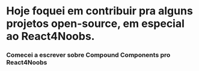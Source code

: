 # Hoje foquei em contribuir pra alguns projetos open-source, em especial ao React4Noobs.

### Comecei a escrever sobre Compound Components pro React4Noobs

